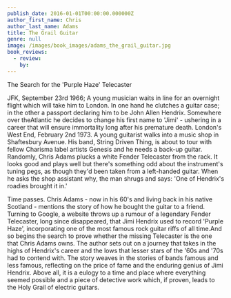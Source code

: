 ```yaml
---
publish_date: 2016-01-01T00:00:00.000000Z
author_first_name: Chris
author_last_name: Adams
title: The Grail Guitar
genre: null
image: /images/book_images/adams_the_grail_guitar.jpg
book_reviews:
  - review: 
    by: 
---
```

The Search for the 'Purple Haze' Telecaster

JFK, September 23rd 1966; A young musician waits in line for an overnight flight which will take him to London. In one hand he clutches a guitar case; in the other a passport declaring him to be John Allen Hendrix. Somewhere over theAtlantic he decides to change his first name to 'Jimi' - ushering in a career that will ensure immortality long after his premature death. London's West End, February 2nd 1973. A young guitarist walks into a music shop in Shaftesbury Avenue. His band, String Driven Thing, is about to tour with fellow Charisma label artists Genesis and he needs a back-up guitar. Randomly, Chris Adams plucks a white Fender Telecaster from the rack. It looks good and plays well but there's something odd about the instrument's tuning pegs, as though they'd been taken from a left-handed guitar. When he asks the shop assistant why, the man shrugs and says: 'One of Hendrix's roadies brought it in.'

Time passes. Chris Adams - now in his 60's and living back in his native Scotland - mentions the story of how he bought the guitar to a friend. Turning to Google, a website throws up a rumour of a legendary Fender Telecaster, long since disappeared, that Jimi Hendrix used to record 'Purple Haze', incorporating one of the most famous rock guitar riffs of all time.And so begins the search to prove whether the missing Telecaster is the one that Chris Adams owns. The author sets out on a journey that takes in the highs of Hendrix's career and the lows that lesser stars of the '60s and '70s had to contend with. The story weaves in the stories of bands famous and less famous, reflecting on the price of fame and the enduring genius of Jimi Hendrix. Above all, it is a eulogy to a time and place where everything seemed possible and a piece of detective work which, if proven, leads to the Holy Grail of electric guitars.